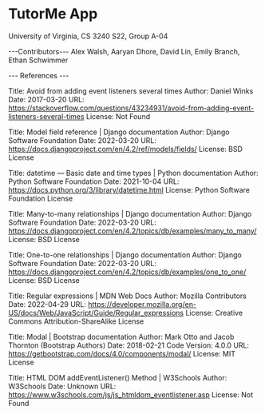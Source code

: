 # TutorMe App

University of Virginia, 
CS 3240 S22,
Group A-04


---Contributors---
Alex Walsh,
Aaryan Dhore,
David Lin,
Emily Branch,
Ethan Schwimmer

--- References ---

Title: Avoid from adding event listeners several times
Author: Daniel Winks
Date: 2017-03-20
URL: https://stackoverflow.com/questions/43234931/avoid-from-adding-event-listeners-several-times
License: Not Found

Title: Model field reference | Django documentation
Author: Django Software Foundation
Date: 2022-03-20
URL: https://docs.djangoproject.com/en/4.2/ref/models/fields/
License: BSD License

Title: datetime — Basic date and time types | Python documentation
Author: Python Software Foundation
Date: 2021-10-04
URL: https://docs.python.org/3/library/datetime.html
License: Python Software Foundation License

Title: Many-to-many relationships | Django documentation
Author: Django Software Foundation
Date: 2022-03-20
URL: https://docs.djangoproject.com/en/4.2/topics/db/examples/many_to_many/
License: BSD License

Title: One-to-one relationships | Django documentation
Author: Django Software Foundation
Date: 2022-03-20
URL: https://docs.djangoproject.com/en/4.2/topics/db/examples/one_to_one/
License: BSD License

Title: Regular expressions | MDN Web Docs
Author: Mozilla Contributors
Date: 2022-04-29
URL: https://developer.mozilla.org/en-US/docs/Web/JavaScript/Guide/Regular_expressions
License: Creative Commons Attribution-ShareAlike License

Title: Modal | Bootstrap documentation
Author: Mark Otto and Jacob Thornton (Bootstrap Authors)
Date: 2018-02-21
Code Version: 4.0.0
URL: https://getbootstrap.com/docs/4.0/components/modal/
License: MIT License

Title: HTML DOM addEventListener() Method | W3Schools
Author: W3Schools
Date: Unknown
URL: https://www.w3schools.com/js/js_htmldom_eventlistener.asp
License: Not Found






